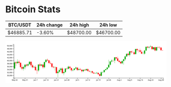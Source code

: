 # Bitcoin Stats

BTC/USDT|24h change|24h high|24h low|
|---|---|---|---|
|$46885.71|-3.60%|$48700.00|$46700.00|

<img src="./chart.svg">

